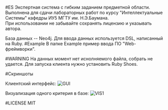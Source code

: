 #ES
Экспертная система с гибким заданием предметной области.<br/>
Выполнена для сдачи лабораторных работ по курсу "Интеллектуальные Системы" кафедры ИУ5 МГТУ им. Н.Э.Баумана.<br/>
При использовании не забывайте сохранять лицензию и указывать автора.

База данных -- Neo4j.
Для ввода данных используется DSL, написанный на Ruby.
#Example
В папке Example пример ввода ПО "Web-фреймворки".

#WARNING
На данных момент нет иснолняемого файла, собрать не удается. Для запуска клиента нужно установить Ruby Shoes.

#Скриншоты

Клиентский интерфейс:
![GUI](https://raw.github.com/Ravis-Nikas/ES/master/img/gui.png)

Визуализация одного критерия в базе:
![VIS1](https://raw.github.com/Ravis-Nikas/ES/master/img/vis1.png)

#LICENSE
MIT
